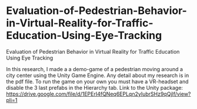 # Evaluation-of-Pedestrian-Behavior-in-Virtual-Reality-for-Traffic-Education-Using-Eye-Tracking
Evaluation of  Pedestrian Behavior in Virtual Reality for Traffic Education Using Eye Tracking

In this research, I made a a demo-game of a pedestrian moving around a city center using the Unity Game Engine.
Any detail about my research is in the pdf file.
To run the game on your own you must have a VR-headset and disable the 3 last prefabs in the Hierarchy tab.
Link to the Unity package: https://drive.google.com/file/d/1EPErI4fQNeq6EPLqn2yIubrSHz9qQjlf/view?pli=1
